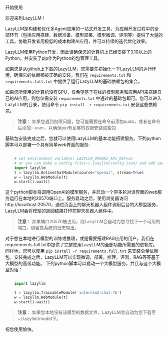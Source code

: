 开始使用

欢迎来到LazyLLM！

LazyLLM是构建和优化多Agent应用的一站式开发工具，为应用开发过程中的全部环节（包括应用搭建、数据准备、模型部署、模型微调、评测等）提供了大量的工具，协助开发者用极低的成本构建AI应用，并可以持续的迭代优化效果。

LazyLLM使用Python开发，因此请确保您的计算机上已经安装了3.10以上的Python，并安装了pip作为Python的包管理工具。

如果您是从github上下载的LazyLLM，您需要先初始化一下LazyLLM的运行环境，确保它的依赖都被正确的安装。我们在 ``requirements.txt`` 和 ``requirements.full.txt`` 中提供了运行LazyLLM的基础依赖包的集合。

如果您所使用的计算机没有GPU，仅希望基于在线的模型服务和应用API来搭建自己的AI应用，则您仅需安装 ``requirements.txt`` 中通过的基础包即可。您可以进入LazyLLM的目录，使用命令 ``pip install -r requirements.txt`` 安装这些依赖包。

> **注意**：
    如果您遇到权限问题，您可能需要在命令前添加sudo，或者在命令后添加--user，以确保pip有足够的权限安装这些包


基础包安装完成之后，您就可以使用LazyLLM的基本功能搭建服务。下列python脚本可以部署一个具有简单web界面的服务:

```python

    # set environment variable: LAZYLLM_OPENAI_API_KEY=xx 
    # or you can make a config file(~/.lazyllm/config.json) and add openai_api_key=xx
    import lazyllm
    t = lazyllm.OnlineChatModule(source="openai", stream=True)
    w = lazyllm.WebModule(t)
    w.start().wait()
```

这个python脚本将调用OpenAI的模型服务，并启动一个带多轮对话界面的web服务运行在本地的20570端口上。服务启动之后，使用浏览器访问http://localhost:20570，通过页面上的聊天机器人组件调用后台的大模型服务，LazyLLM会将模型的返回结果打印在聊天机器人组件中。

> **注意**：
    如果端口20570被占用，则LazyLLM会自动为您寻找下一个可用的端口，请留意系统的日志输出。


对于想在本地进行模型的训练或推理，或是需要搭建RAG应用的用户，我们在requirements.full.txt中提供了完整使用LazyLLM的全部功能所需要的依赖库。
同样地，您可以使用 ``pip install -r requirements.full.txt`` 来安装全量依赖包。安装完成之后，LazyLLM可以实现微调，部署，推理，评测，RAG等等基于大模型的高级功能。
下列python脚本可以启动一个大模型服务，并且与这个大模型对话：

```python

    import lazyllm

    t = lazyllm.TrainableModule('internlm2-chat-7b')
    w = lazyllm.WebModule(t)
    w.start().wait()
```
> **注意**：
    如果您本地没有该模型的数据文件，LazyLLM会自动为您下载至~/.lazyllm/model下。

祝您使用愉快。